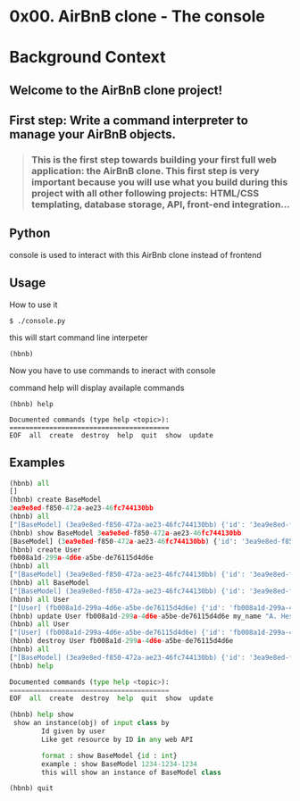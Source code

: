 # 0x00. AirBnB clone - The console
# Background Context
## Welcome to the AirBnB clone project!

## First step: Write a command interpreter to manage your AirBnB objects.
> ### This is the first step towards building your first full web application: the AirBnB clone. This first step is very important because you will use what you build during this project with all other following projects: HTML/CSS templating, database storage, API, front-end integration…
## Python

console is used to interact with this AirBnb clone
instead of frontend

## Usage

How to use it
```shell
$ ./console.py
```
this will start command line interpeter

```shell
(hbnb) 
```

Now you have to use commands to ineract with console

command help will display availaple commands

```shell
(hbnb) help

Documented commands (type help <topic>):
========================================
EOF  all  create  destroy  help  quit  show  update
```

## Examples
```python
(hbnb) all
[]
(hbnb) create BaseModel
3ea9e8ed-f850-472a-ae23-46fc744130bb
(hbnb) all
["[BaseModel] (3ea9e8ed-f850-472a-ae23-46fc744130bb) {'id': '3ea9e8ed-f850-472a-ae23-46fc744130bb', 'created_at': datetime.datetime(2023, 8, 12, 8, 59, 11, 826440), 'updated_at': datetime.datetime(2023, 8, 12, 8, 59, 11, 826458)}"]
(hbnb) show BaseModel 3ea9e8ed-f850-472a-ae23-46fc744130bb
[BaseModel] (3ea9e8ed-f850-472a-ae23-46fc744130bb) {'id': '3ea9e8ed-f850-472a-ae23-46fc744130bb', 'created_at': datetime.datetime(2023, 8, 12, 8, 59, 11, 826440), 'updated_at': datetime.datetime(2023, 8, 12, 8, 59, 11, 826458)}
(hbnb) create User
fb008a1d-299a-4d6e-a5be-de76115d4d6e
(hbnb) all
["[BaseModel] (3ea9e8ed-f850-472a-ae23-46fc744130bb) {'id': '3ea9e8ed-f850-472a-ae23-46fc744130bb', 'created_at': datetime.datetime(2023, 8, 12, 8, 59, 11, 826440), 'updated_at': datetime.datetime(2023, 8, 12, 8, 59, 11, 826458)}", "[User] (fb008a1d-299a-4d6e-a5be-de76115d4d6e) {'id': 'fb008a1d-299a-4d6e-a5be-de76115d4d6e', 'created_at': datetime.datetime(2023, 8, 12, 8, 59, 47, 844566), 'updated_at': datetime.datetime(2023, 8, 12, 8, 59, 47, 844581)}"]
(hbnb) all BaseModel
["[BaseModel] (3ea9e8ed-f850-472a-ae23-46fc744130bb) {'id': '3ea9e8ed-f850-472a-ae23-46fc744130bb', 'created_at': datetime.datetime(2023, 8, 12, 8, 59, 11, 826440), 'updated_at': datetime.datetime(2023, 8, 12, 8, 59, 11, 826458)}"]
(hbnb) all User
["[User] (fb008a1d-299a-4d6e-a5be-de76115d4d6e) {'id': 'fb008a1d-299a-4d6e-a5be-de76115d4d6e', 'created_at': datetime.datetime(2023, 8, 12, 8, 59, 47, 844566), 'updated_at': datetime.datetime(2023, 8, 12, 8, 59, 47, 844581)}"]
(hbnb) update User fb008a1d-299a-4d6e-a5be-de76115d4d6e my_name "A. Hesham"
(hbnb) all User
["[User] (fb008a1d-299a-4d6e-a5be-de76115d4d6e) {'id': 'fb008a1d-299a-4d6e-a5be-de76115d4d6e', 'created_at': datetime.datetime(2023, 8, 12, 8, 59, 47, 844566), 'updated_at': datetime.datetime(2023, 8, 12, 8, 59, 47, 844581), 'my_name': 'A. Hesham'}"]
(hbnb) destroy User fb008a1d-299a-4d6e-a5be-de76115d4d6e
(hbnb) all
["[BaseModel] (3ea9e8ed-f850-472a-ae23-46fc744130bb) {'id': '3ea9e8ed-f850-472a-ae23-46fc744130bb', 'created_at': datetime.datetime(2023, 8, 12, 8, 59, 11, 826440), 'updated_at': datetime.datetime(2023, 8, 12, 8, 59, 11, 826458)}"]
(hbnb) help

Documented commands (type help <topic>):
========================================
EOF  all  create  destroy  help  quit  show  update

(hbnb) help show
 show an instance(obj) of input class by
        Id given by user
        Like get resource by ID in any web API

        format : show BaseModel {id : int}
        example : show BaseModel 1234-1234-1234
        this will show an instance of BaseModel class

(hbnb) quit
```
